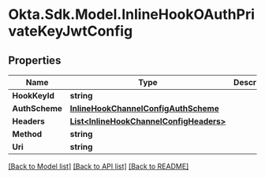 # Okta.Sdk.Model.InlineHookOAuthPrivateKeyJwtConfig

## Properties

Name | Type | Description | Notes
------------ | ------------- | ------------- | -------------
**HookKeyId** | **string** |  | [optional] 
**AuthScheme** | [**InlineHookChannelConfigAuthScheme**](InlineHookChannelConfigAuthScheme.md) |  | [optional] 
**Headers** | [**List&lt;InlineHookChannelConfigHeaders&gt;**](InlineHookChannelConfigHeaders.md) |  | [optional] 
**Method** | **string** |  | [optional] 
**Uri** | **string** |  | [optional] 

[[Back to Model list]](../README.md#documentation-for-models) [[Back to API list]](../README.md#documentation-for-api-endpoints) [[Back to README]](../README.md)

